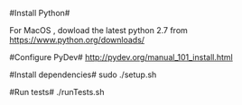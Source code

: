 #Install Python#

For MacOS , dowload the latest python 2.7 from https://www.python.org/downloads/

#Configure PyDev#
http://pydev.org/manual_101_install.html

#Install dependencies#
sudo ./setup.sh

#Run tests#
./runTests.sh
